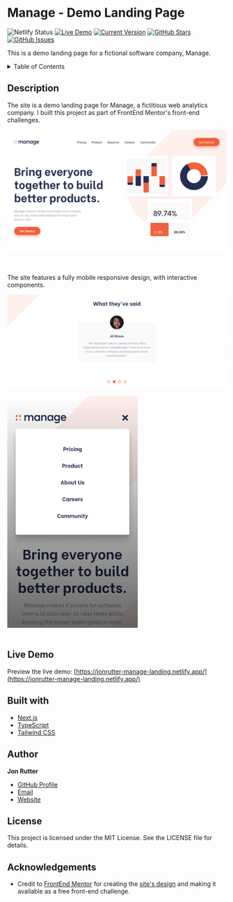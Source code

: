 # Manage - Demo Landing Page

![Netlify Status](https://api.netlify.com/api/v1/badges/5b8551fe-3547-4fc5-aa29-bb5e91ae2c38/deploy-status)
[![Live Demo](https://img.shields.io/badge/demo-online-green.svg)](https://jonrutter-manage-landing.netlify.app/)
[![Current Version](https://img.shields.io/badge/version-1.0.0-green.svg)](https://github.com/jonrutter/manage-demo)
[![GitHub Stars](https://img.shields.io/github/stars/jonrutter/manage-demo.svg)](https://github.com/jonrutter/manage-demo/stargazers)
[![GitHub Issues](https://img.shields.io/github/issues/jonrutter/manage-demo.svg)](https://github.com/jonrutter/manage-demo/issues)

This is a demo landing page for a fictional software company, Manage.

<details>
  <summary>Table of Contents</summary>
  <ol>
    <li><a href="#description">Description</a></li>
    <li><a href="#live-demo">Live Demo</a></li>
    <li><a href="#built-with">Built With</a></li>
    <li><a href="#author">Author</a></li>
    <li><a href="#license">License</a></li>
    <li><a href="#acknowledgements">Acknowledgments</a></li>
  </ol>
</details>

## Description

The site is a demo landing page for Manage, a fictitious web analytics company. I built this project as part of FrontEnd Mentor's front-end challenges.

![Preview of the Manage Landing Page project](./.github/preview-main.png)

<br />

The site features a fully mobile responsive design, with interactive components.

![Preview of the Manage Landing Page project](./.github/preview-slider.png)

<div>
  <img src="./.github/preview-mobile-nav.png" alt="Preview of mobile design" width="300px" />
</div>

<br />

## Live Demo

Preview the live demo: [https://jonrutter-manage-landing.netlify.app/](https://jonrutter-manage-landing.netlify.app/)

## Built with

- [Next.js](https://nextjs.org/)
- [TypeScript](https://www.typescriptlang.org/)
- [Tailwind CSS](https://tailwindcss.com/)

## Author

**Jon Rutter**

- [GitHub Profile](https://www.github.com/jonrutter)
- [Email](mailto:contact@jonrutter.io)
- [Website](https://www.jonrutter.io)

## License

This project is licensed under the MIT License. See the LICENSE file for details.

## Acknowledgements

- Credit to [FrontEnd Mentor](https://www.frontendmentor.io/) for creating the [site's design](https://www.frontendmentor.io/challenges/manage-landing-page-SLXqC6P5) and making it available as a free front-end challenge.
